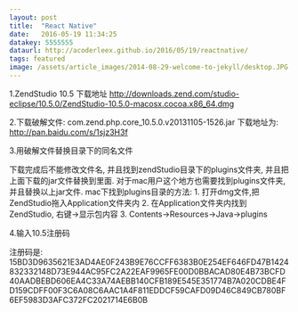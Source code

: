 ```yaml
---
layout: post
title:  "React Native"
date:   2016-05-19 11:34:25
datakey: 5555555
dataurl: http://acoderleex.github.io/2016/05/19/reactnative/
tags: featured
image: /assets/article_images/2014-08-29-welcome-to-jekyll/desktop.JPG
---
```



1.ZendStudio 10.5 下载地址   http://downloads.zend.com/studio-eclipse/10.5.0/ZendStudio-10.5.0-macosx.cocoa.x86_64.dmg

2.下载破解文件: com.zend.php.core_10.5.0.v20131105-1526.jar        下载地址为: http://pan.baidu.com/s/1sjz3H3f

3.用破解文件替换目录下的同名文件  

  下载完成后不能修改文件名, 并且找到zendStudio目录下的plugins文件夹, 并且把上面下载的jar文件替换到里面.
  对于mac用户这个地方也需要找到plugins文件夹,并且替换以上jar文件.
  mac下找到plugins目录的方法: 
    1. 打开dmg文件,把ZendStudio拖入Application文件夹内
    2. 在Application文件夹内找到ZendStudio, 右键->显示包内容
    3. Contents->Resources->Java->plugins     

4.输入10.5注册码

  注册码是:  15BD3D9635621E3AD4AE0F243B9E76CCFF6383B0E254EF646FD47B1424832332148D73E944AC95FC2A22EAF9965FE00D0BBACAD80E4B73BCFD40AADBEBD606EA4C33A74AEBB140CFB189E545E351774B7A020CDBE4FD159CDFF00F3C6A08C6AAC1A4F811EDDCF59CAFD09D46C849CB780BF6EF5983D3AFC372FC2021714E6B0B    